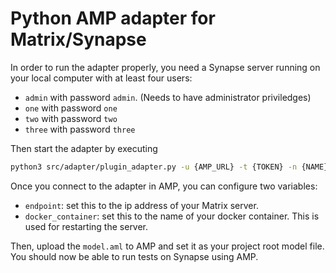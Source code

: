 # Python AMP adapter for Matrix/Synapse
In order to run the adapter properly, you need a Synapse server running on your local computer with at least four users:
* `admin` with password `admin`. (Needs to have administrator priviledges)
* `one` with password `one`
* `two` with password `two`
* `three` with password `three`

Then start the adapter by executing
```sh
python3 src/adapter/plugin_adapter.py -u {AMP_URL} -t {TOKEN} -n {NAME}
```
Once you connect to the adapter in AMP, you can configure two variables:
* `endpoint`: set this to the ip address of your Matrix server.
* `docker_container`: set this to the name of your docker container. This is used for restarting the server.

Then, upload the `model.aml` to AMP and set it as your project root model file. You should now be able to run tests on Synapse using AMP.
